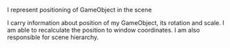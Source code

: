I represent positioning of GameObject in the scene

I carry information about position of my GameObject, its rotation and scale.
I am able to recalculate the position  to window coordinates.
I am also responsible for scene hierarchy.